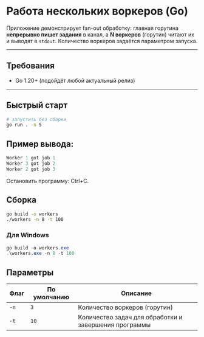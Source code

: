 # Работа нескольких воркеров (Go)

Приложение демонстрирует fan-out обработку: главная горутина **непрерывно пишет задания** в канал, а **N воркеров** (горутин) читают их и выводят в `stdout`. Количество воркеров задаётся параметром запуска.

---

## Требования

- Go 1.20+ (подойдёт любой актуальный релиз)

---

## Быстрый старт

```bash
# запустить без сборки
go run . -n 5
```
## Пример вывода:
```go
Worker 1 got job 1
Worker 3 got job 2
Worker 2 got job 3
```
Остановить программу: Ctrl+C.
## Сборка

```bash
go build -o workers
./workers -n 8 -t 100
```
### Для Windows
```powershell
go build -o workers.exe
.\workers.exe -n 8 -t 100
```
## Параметры

| Флаг | По умолчанию | Описание                                  |
|------|--------------|-------------------------------------------|
| `-n` | `3`          | Количество воркеров (горутин)             |
| `-t` | `10`         | Количество задач для обработки и завершения программы |